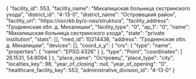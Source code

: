 {
    "facility_id": 553,
    "facility_name": "Михалишская больница сестринского ухода",
    "district_id": "4-13-0",
    "district_name": "Островецкий район",
    "facility_url": "https:\/\/oscrkb.by\/o-nas\/struktura",
    "facility_address": "Гродненская обл. д. Михалишки",
    "facility_type": "0",
    "ap_1": "0",
    "name": "Михалишская больница сестринского ухода",
    "state": "private institution",
    "stats": [],
    "med_id": 10214436,
    "address": "Гродненская обл. д. Михалишки",
    "devices": [],
    "coord_x_y": {
        "crs": {
            "type": "name",
            "properties": {
                "name": "EPSG:4326"
            }
        },
        "type": "Point",
        "coordinates": [
            26.1531,
            54.8094
        ]
    },
    "place_name": "Островец",
    "place_type": "city",
    "localties_key": 98,
    "year_of_closing": null,
    "year_of_opening": "0",
    "healthcare_facility_key": 553,
    "administrative_division_id": "4-13-0"
}